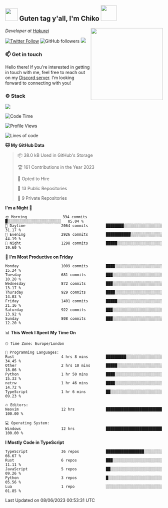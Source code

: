 <h2><img src="https://cdn.discordapp.com/emojis/1100181376730402906.gif?quality=lossless" width="40"> Guten tag y'all, I'm Chiko <img src="https://a.ppy.sh/15907233" width="50"></h2>
<a href="https://twitter.com/Zzul0714/status/1654451338179395585?s=20"><img align='right' src="https://cdn.discordapp.com/attachments/1109162815866023976/1109163700583153705/FvXKt8paEAAR6Ak1.png" width="230"></a>
<p><em>Developer at <a href="https://github.com/hakureiapp">Hakurei</a></em></p>

[![Twitter Follow](https://img.shields.io/twitter/follow/chikoxq?label=Follow)](https://twitter.com/intent/follow?screen_name=chikoxq)
![GitHub followers](https://img.shields.io/github/followers/chikof?label=Follow&style=social)
![](https://komarev.com/ghpvc/?username=chikof&color=blue)

### 📫 Get in touch
Hello there! If you're interested in getting in touch with me, feel free to reach out on my [Discord server](https://discord.gg/sejc7TnX6N). I'm looking forward to connecting with you!

### ⚙️ Stack
![](https://skillicons.dev/icons?i=git,kubernetes,docker,js,ts,cloudflare,css,deno,express,graphql,html,mongodb,nestjs,py,react,apollo,bash,java,lua,nextjs,netlify,nodejs,ps,powershell,rust,neovim,tauri,sentry,postgres,tailwind,prisma,actix)

<!--START_SECTION:waka-->
![Code Time](http://img.shields.io/badge/Code%20Time-1%2C409%20hrs%2045%20mins-blue)

![Profile Views](http://img.shields.io/badge/Profile%20Views-32-blue)

![Lines of code](https://img.shields.io/badge/From%20Hello%20World%20I%27ve%20Written-4.5%20million%20lines%20of%20code-blue)

**🐱 My GitHub Data** 

> 📦 38.0 kB Used in GitHub's Storage 
 > 
> 🏆 161 Contributions in the Year 2023
 > 
> 💼 Opted to Hire
 > 
> 📜 13 Public Repositories 
 > 
> 🔑 9 Private Repositories 
 > 
**I'm a Night 🦉** 

```text
🌞 Morning                334 commits         █░░░░░░░░░░░░░░░░░░░░░░░░   05.04 % 
🌆 Daytime                2064 commits        ████████░░░░░░░░░░░░░░░░░   31.17 % 
🌃 Evening                2926 commits        ███████████░░░░░░░░░░░░░░   44.19 % 
🌙 Night                  1298 commits        █████░░░░░░░░░░░░░░░░░░░░   19.60 % 
```
📅 **I'm Most Productive on Friday** 

```text
Monday                   1009 commits        ████░░░░░░░░░░░░░░░░░░░░░   15.24 % 
Tuesday                  681 commits         ███░░░░░░░░░░░░░░░░░░░░░░   10.28 % 
Wednesday                872 commits         ███░░░░░░░░░░░░░░░░░░░░░░   13.17 % 
Thursday                 929 commits         ████░░░░░░░░░░░░░░░░░░░░░   14.03 % 
Friday                   1401 commits        █████░░░░░░░░░░░░░░░░░░░░   21.16 % 
Saturday                 922 commits         ███░░░░░░░░░░░░░░░░░░░░░░   13.92 % 
Sunday                   808 commits         ███░░░░░░░░░░░░░░░░░░░░░░   12.20 % 
```


📊 **This Week I Spent My Time On** 

```text
🕑︎ Time Zone: Europe/London

💬 Programming Languages: 
Rust                     4 hrs 8 mins        █████████░░░░░░░░░░░░░░░░   34.45 % 
Other                    2 hrs 10 mins       █████░░░░░░░░░░░░░░░░░░░░   18.06 % 
Python                   1 hr 50 mins        ████░░░░░░░░░░░░░░░░░░░░░   15.33 % 
netrw                    1 hr 46 mins        ████░░░░░░░░░░░░░░░░░░░░░   14.72 % 
TypeScript               1 hr 6 mins         ██░░░░░░░░░░░░░░░░░░░░░░░   09.23 % 

🔥 Editors: 
Neovim                   12 hrs              █████████████████████████   100.00 % 

💻 Operating System: 
Windows                  12 hrs              █████████████████████████   100.00 % 
```

**I Mostly Code in TypeScript** 

```text
TypeScript               36 repos            █████████████████░░░░░░░░   66.67 % 
Rust                     6 repos             ███░░░░░░░░░░░░░░░░░░░░░░   11.11 % 
JavaScript               5 repos             ██░░░░░░░░░░░░░░░░░░░░░░░   09.26 % 
Python                   3 repos             █░░░░░░░░░░░░░░░░░░░░░░░░   05.56 % 
Lua                      1 repo              ░░░░░░░░░░░░░░░░░░░░░░░░░   01.85 % 
```




 Last Updated on 08/06/2023 00:53:31 UTC
<!--END_SECTION:waka-->


<!--
<p align="center">
     <a href="https://discord.gg/HhybNhchcC"><img src="https://invidget.switchblade.xyz/sejc7TnX6N" align="center" ><a>
</p> 
-->
